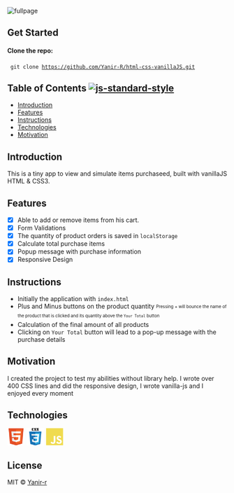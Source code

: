 <img src="https://i.ibb.co/2KZ6mJ3/fullpage.png" alt="fullpage" width="900" height="350"></a>
## Get Started
 #### Clone the repo:
<code> git clone https://github.com/Yanir-R/html-css-vanillaJS.git </code>


## Table of Contents [![js-standard-style](https://img.shields.io/badge/code%20style-standard-brightgreen.svg?style=flat)](https://github.com/feross/standard)

- [Introduction](#Introduction)
- [Features](#features)
- [Instructions](#Instructions)
- [Technologies](#Technologies)
- [Motivation](#Motivation)

## Introduction
This is a tiny app to view and simulate items purchaseed, built with vanillaJS HTML & CSS3.

## Features
- [x] Able to add or remove items from his cart.
- [x] Form Validations
- [x] The quantity of product orders is saved in <code>localStorage</code>
- [x] Calculate total purchase items
- [X] Popup message with purchase information
- [X] Responsive Design

## Instructions
- Initially the application with <code>index.html</code>
- Plus and Minus buttons on the product quantity  <sub><sup> Pressing + will bounce the name of the product that is clicked and its quantity above the <code>Your Total</code> button </sub></sup>
- Calculation of the final amount of all products
- Clicking on <code>Your Total</code> button will lead to a pop-up message with the purchase details


## Motivation
I created the project to test my abilities without library help.
I wrote over 400 CSS lines and did the responsive design, I wrote vanilla-js and I enjoyed every moment

## Technologies
[<img src=https://raw.githubusercontent.com/devicons/devicon/master/icons/html5/html5-original.svg width="40" height="40"/>](wikipedia.org/wiki/HTML5)
[<img src=https://raw.githubusercontent.com/devicons/devicon/master/icons/css3/css3-original-wordmark.svg width="40" height="40" />](https://en.wikipedia.org/wiki/CSS)
[<img src=https://raw.githubusercontent.com/devicons/devicon/master/icons/javascript/javascript-plain.svg width="40" height="40" />](https://www.javascript.com/)

## License
MIT © [Yanir-r]()
